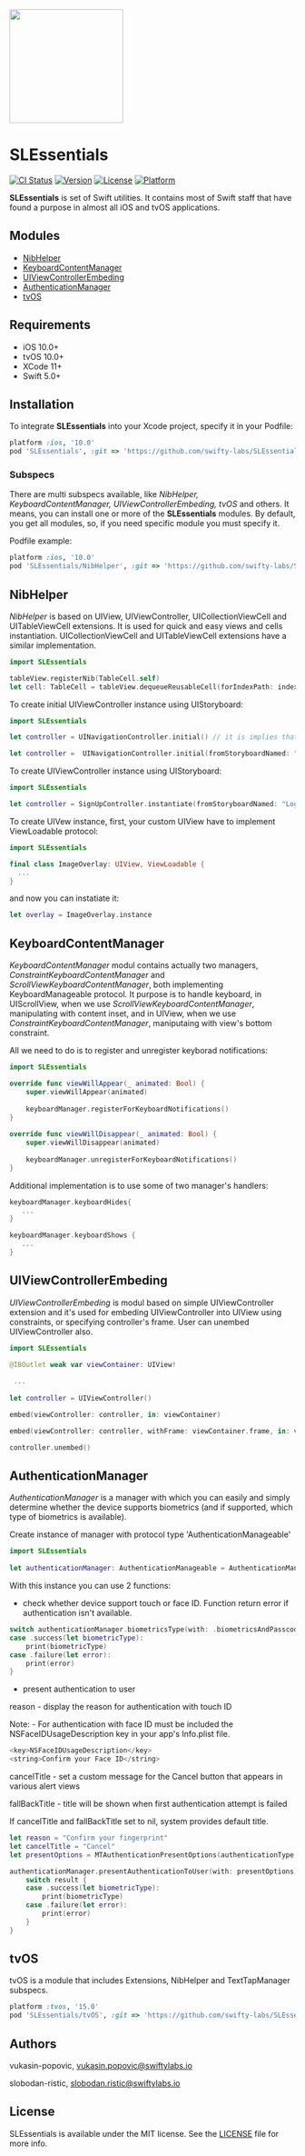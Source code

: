 <img src="https://avatars0.githubusercontent.com/u/67895642?s=400&u=4e7fe101556e810c541efa77b891de9e5b5d4642&v=4"  width="200" height="200" class="inline"/>

# SLEssentials

[![CI Status](https://img.shields.io/travis/vukasin-popovic/SLEssentials.svg?style=flat)](https://travis-ci.org/vukasin-popovic/SLEssentials)
[![Version](https://img.shields.io/cocoapods/v/SLEssentials.svg?style=flat)](https://cocoapods.org/pods/SLEssentials)
[![License](https://camo.githubusercontent.com/daefd168f1ad0b5702c984b445147c5a332f3a55/68747470733a2f2f696d672e736869656c64732e696f2f636f636f61706f64732f6c2f41757468656e7469636174696f6e4d616e616765722e7376673f7374796c653d666c6174)](https://github.com/swifty-labs/SLEssentials/blob/1.0.8/LICENSE)
[![Platform](https://camo.githubusercontent.com/e578d111c7729fc5111f771f6a66e1035c01e562/68747470733a2f2f696d672e736869656c64732e696f2f636f636f61706f64732f702f41757468656e7469636174696f6e4d616e616765722e7376673f7374796c653d666c6174)](https://cocoapods.org/pods/SLEssentials)

**SLEssentials** is set of Swift utilities. It contains most of Swift staff that have found a purpose in almost all iOS and tvOS applications.

## Modules

- [NibHelper](#NibHelper)
- [KeyboardContentManager](#KeyboardContentManager)
- [UIViewControllerEmbeding](#UIViewControllerEmbeding)
- [AuthenticationManager](#AuthenticationManager)
- [tvOS](#tvOS)

## Requirements

- iOS 10.0+
- tvOS 10.0+
- XCode 11+
- Swift 5.0+

## Installation

To integrate **SLEssentials** into your Xcode project, specify it in your Podfile:

```ruby
platform :ios, '10.0'
pod 'SLEssentials', :git => 'https://github.com/swifty-labs/SLEssentials.git'
```

### Subspecs

There are multi subspecs available, like *NibHelper, KeyboardContentManager, UIViewControllerEmbeding, tvOS* and others. It means, you can install one or more of the **SLEssentials** modules. By default, you get all modules, so, if you need specific module you must specify it.

Podfile example:

```ruby
platform :ios, '10.0'
pod 'SLEssentials/NibHelper', :git => 'https://github.com/swifty-labs/SLEssentials.git'
```

<div id="NibHelper"></div>

## NibHelper

*NibHelper* is based on UIView, UIViewController, UICollectionViewCell and UITableViewCell extensions. It is used for quick and easy views and cells instantiation. UICollectionViewCell and UITableViewCell extensions have a similar implementation.

```swift
import SLEssentials

tableView.registerNib(TableCell.self)
let cell: TableCell = tableView.dequeueReusableCell(forIndexPath: indexPath)
```

To create initial UIViewController instance using UIStoryboard:

```swift
import SLEssentials

let controller = UINavigationController.initial() // it is implies that storyboard is Main 

let controller =  UINavigationController.initial(fromStoryboardNamed: "Login") // for specified storyboard
```

To create UIViewController instance using UIStoryboard:

```swift
import SLEssentials

let controller = SignUpController.instantiate(fromStoryboardNamed: "Login")
```

To create UIVew instance, first, your custom UIView have to implement ViewLoadable protocol:

```swift
import SLEssentials

final class ImageOverlay: UIView, ViewLoadable {
  ...
}
```

and now you can instatiate it:

```swift
let overlay = ImageOverlay.instance 
```

<div id="KeyboardContentManager"></div>

## KeyboardContentManager

*KeyboardContentManager* modul contains actually two managers, *ConstraintKeyboardContentManager* and *ScrollViewKeyboardContentManager*, both implementing KeyboardManageable protocol. It purpose is to handle keyboard, in UIScrollView, when we use *ScrollViewKeyboardContentManager*, manipulating with content inset, and in UIView, when we use *ConstraintKeyboardContentManager*, maniputaing with view's bottom constraint.

All we need to do is to register and unregister keyborad notifications:

```swift
import SLEssentials

override func viewWillAppear(_ animated: Bool) {
	super.viewWillAppear(animated)
		
	keyboardManager.registerForKeyboardNotifications()
}
	
override func viewWillDisappear(_ animated: Bool) {
	super.viewWillDisappear(animated)
		
	keyboardManager.unregisterForKeyboardNotifications()
} 
```

Additional implementation is to use some of two manager's handlers:

```swift
keyboardManager.keyboardHides{ 
   ...
}

keyboardManager.keyboardShows {
   ...
}
```

<div id="UIViewControllerEmbeding"></div>

## UIViewControllerEmbeding

*UIViewControllerEmbeding* is modul based on simple UIViewController extension and it's used for embeding UIViewController into UIView using constraints, or specifying controller's frame. User can unembed UIViewController also.

```swift
import SLEssentials

@IBOutlet weak var viewContainer: UIView!
 
 ...
 
let controller = UIViewController() 

embed(viewController: controller, in: viewContainer)

embed(viewController: controller, withFrame: viewContainer.frame, in: viewContainer)

controller.unembed()
```

## AuthenticationManager

*AuthenticationManager* is a manager with which you can easily and simply determine whether the device supports biometrics (and if supported, which type of biometrics is available).


Create instance of manager with protocol type 'AuthenticationManageable'
```swift
import SLEssentials
 
let authenticationManager: AuthenticationManageable = AuthenticationManager()
```


With this instance you can use 2 functions:

- check whether device support touch or face ID. Function return error if authentication isn't available.
```swift
switch authenticationManager.biometricsType(with: .biometricsAndPasscode) {
case .success(let biometricType):
	print(biometricType)
case .failure(let error):
	print(error)
}
```

- present authentication to user

reason - display the reason for authentication with touch ID

Note: - For authentication with face ID must be included the NSFaceIDUsageDescription key in your app's Info.plist file.
```swift
<key>NSFaceIDUsageDescription</key>
<string>Confirm your Face ID</string>
```

cancelTitle - set a custom message for the Cancel button that appears in various alert views

fallBackTitle - title will be shown when first authentication attempt is failed

If cancelTitle and fallBackTitle set to nil, system provides default title.

```swift
let reason = "Confirm your fingerprint"
let cancelTitle = "Cancel"
let presentOptions = MTAuthenticationPresentOptions(authenticationType: .biometricsAndPasscode, reason: reason, cancelTitle: cancelTitle, fallBackTitle: nil)

authenticationManager.presentAuthenticationToUser(with: presentOptions) { result in
	switch result {
	case .success(let biometricType):
		print(biometricType)
	case .failure(let error):
		print(error)
	}
}
```
<div id="tvOS"></div>

## tvOS

tvOS is a module that includes Extensions, NibHelper and TextTapManager subspecs.

```ruby
platform :tvos, '15.0'
pod 'SLEssentials/tvOS', :git => 'https://github.com/swifty-labs/SLEssentials.git'
```

## Authors

vukasin-popovic, vukasin.popovic@swiftylabs.io

slobodan-ristic, slobodan.ristic@swiftylabs.io

## License

SLEssentials is available under the MIT license. See the [LICENSE](https://github.com/swifty-labs/SLEssentials/blob/1.0.8/LICENSE) file for more info.
